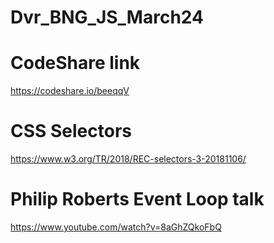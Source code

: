 # Dvr_BNG_JS_March24

# CodeShare link

https://codeshare.io/beeqqV

# CSS Selectors

https://www.w3.org/TR/2018/REC-selectors-3-20181106/

# Philip Roberts Event Loop talk

https://www.youtube.com/watch?v=8aGhZQkoFbQ
